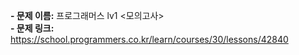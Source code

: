 **- 문제 이름:** 프로그래머스 lv1 <모의고사>  
**- 문제 링크:** https://school.programmers.co.kr/learn/courses/30/lessons/42840
